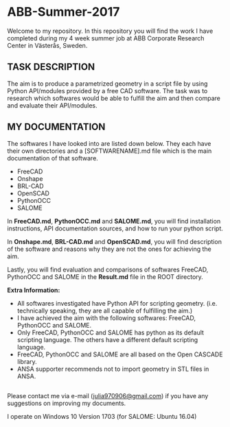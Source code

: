 # ABB-Summer-2017
Welcome to my repository. In this repository you will find the work I have completed during my 4 week summer job at ABB Corporate Research Center in Västerås, Sweden. 

## TASK DESCRIPTION
The aim is to produce a parametrized geometry in a script file by using Python API/modules provided by a free CAD software. The task was to research which softwares would be able to fulfill the aim and then compare and evaluate their API/modules.

## MY DOCUMENTATION
The softwares I have looked into are listed down below. They each have their own directories and a [SOFTWARENAME].md file which is the main documentation of that software. 
- FreeCAD
- Onshape
- BRL-CAD
- OpenSCAD
- PythonOCC
- SALOME

In **FreeCAD.md**, **PythonOCC.md** and **SALOME.md**, you will find installation instructions, API documentation sources, and how to run your python script.

In **Onshape.md**, **BRL-CAD.md** and **OpenSCAD.md**, you will find description of the software and reasons why they are not the ones for achieving the aim.  

Lastly, you will find evaluation and comparisons of softwares FreeCAD, PythonOCC and SALOME in the **Result.md** file in the ROOT directory.

**Extra Information:**
- All softwares investigated have Python API for scripting geometry. (i.e. technically speaking, they are all capable of fulfilling the aim.)
- I have achieved the aim with the following softwares: FreeCAD, PythonOCC and SALOME.
- Only FreeCAD, PythonOCC and SALOME has python as its default scripting language. The others have a different default scripting language.
- FreeCAD, PythonOCC and SALOME are all based on the Open CASCADE library.
- ANSA supporter recommends not to import geometry in STL files in ANSA. 

##
Please contact me via e-mail (julia970906@gmail.com) if you have any suggestions on improving my documents.

I operate on Windows 10 Version 1703 (for SALOME: Ubuntu 16.04)
